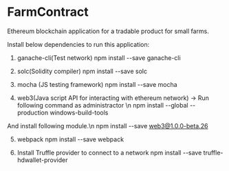 # FarmContract
Ethereum blockchain application for a tradable product for small farms.

Install below dependencies to run this application:

1) ganache-cli(Test network)
    npm install --save ganache-cli

2) solc(Solidity compiler)
    npm install --save solc

3) mocha (JS testing framework)
    npm install --save mocha

4) web3(Java script API for interacting with ethereum network)
  -> Run following command as administractor \n
    npm install --global --production windows-build-tools

  And install following module.\n
    npm install --save web3@1.0.0-beta.26

5) webpack
   npm install --save webpack

6) Install Truffle provider to connect to a network
   npm install --save truffle-hdwallet-provider
